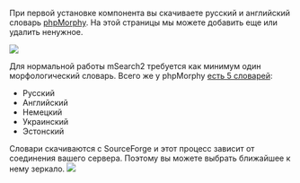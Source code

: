 При первой установке компонента вы скачиваете русский и английский словарь [phpMorphy][1]. На этой страницы мы можете добавить еще или удалить ненужное.

[![](https://file.modx.pro/files/4/6/3/463bce72ece4e0c7d08127daac334426s.jpg)](https://file.modx.pro/files/4/6/3/463bce72ece4e0c7d08127daac334426.png)

Для нормальной работы mSearch2 требуется как минимум один морфологический словарь. Всего же у phpMorphy [есть 5 словарей][2]:

* Русский
* Английский
* Немецкий
* Украинский
* Эстонский

Словари скачиваются с SourceForge и этот процесс зависит от соединения вашего сервера. Поэтому вы можете выбрать ближайшее к нему зеркало.
[![](https://file.modx.pro/files/f/e/2/fe2a6450aaf85a054c506cef07a5ed84s.jpg)](https://file.modx.pro/files/f/e/2/fe2a6450aaf85a054c506cef07a5ed84.png)

[1]: http://phpmorphy.sourceforge.net/dokuwiki/
[2]: http://sourceforge.net/projects/phpmorphy/files/phpmorphy-dictionaries/0.3.x/